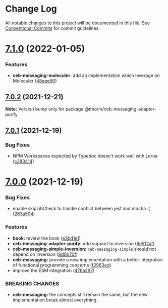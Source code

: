 # Change Log

All notable changes to this project will be documented in this file.
See [Conventional Commits](https://conventionalcommits.org) for commit guidelines.

# [7.1.0](https://github.com/tmorin/ceb/compare/v7.0.2...v7.1.0) (2022-01-05)


### Features

* **ceb-messaging-moleculer:** add an implementation which leverage on Moleculer ([48eee90](https://github.com/tmorin/ceb/commit/48eee90e5d7ea1cb0cd16dcffdff475e5c34291e))





## [7.0.2](https://github.com/tmorin/ceb/compare/v7.0.1...v7.0.2) (2021-12-21)

**Note:** Version bump only for package @tmorin/ceb-messaging-adapter-purify





## [7.0.1](https://github.com/tmorin/ceb/compare/v7.0.0...v7.0.1) (2021-12-19)


### Bug Fixes

* NPM Workspaces expected by Typedoc doesn't work well with Lerna ([c283414](https://github.com/tmorin/ceb/commit/c283414cf776d997c3422d8a39028c80f33708ab))





# [7.0.0](https://github.com/tmorin/ceb/compare/v6.1.0...v7.0.0) (2021-12-19)


### Bug Fixes

* enable skipLibCheck to handle conflict between jest and mocha :( ([263a504](https://github.com/tmorin/ceb/commit/263a5043babbd8d8c9b77f223cea1fc33d79cb02))


### Features

* **book:** review the book ([e3bd1e1](https://github.com/tmorin/ceb/commit/e3bd1e16da1b1f07c3a4a49be603a11bc434d72f))
* **ceb-messaging-adapter-purify:** add support to inversion ([6e512af](https://github.com/tmorin/ceb/commit/6e512af0463f0d27b203f1a09f9fddc680d4b60a))
* **ceb-messaging-simple-inversion:** `ceb-messaging-simple` should not depend on Inversion ([8d0b70f](https://github.com/tmorin/ceb/commit/8d0b70f72f04d268a16a3ce7105da7e8ca8f4f1b))
* **ceb-messaging:** provide a new implementation with a better integration of functional programming concerns ([f2963ed](https://github.com/tmorin/ceb/commit/f2963edc916eda4a0db1d1bd6e6bb534804a5271))
* improve the ESM integration ([476a297](https://github.com/tmorin/ceb/commit/476a297575e2311ba599ca678784f71d34666afd))


### BREAKING CHANGES

* **ceb-messaging:** the concepts still remain the same, but the new implementation break almost everything.
